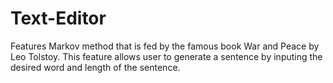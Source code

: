 # Text-Editor

Features Markov method that is fed by the famous book War and Peace by Leo Tolstoy. This feature allows user to generate a sentence by inputing the desired word and length of the sentence.
